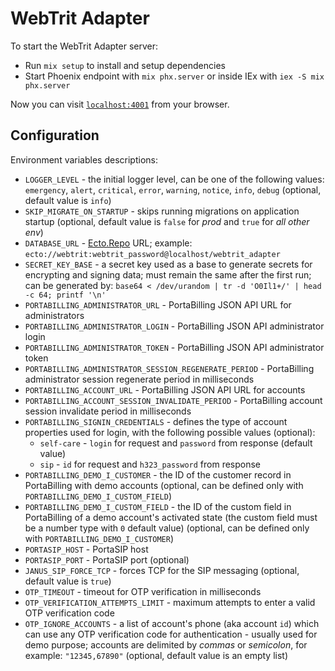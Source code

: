 # WebTrit Adapter

To start the WebTrit Adapter server:

  * Run `mix setup` to install and setup dependencies
  * Start Phoenix endpoint with `mix phx.server` or inside IEx with `iex -S mix phx.server`

Now you can visit [`localhost:4001`](http://localhost:4001) from your browser.

## Configuration

Environment variables descriptions:
  * `LOGGER_LEVEL` - the initial logger level, can be one of the following values:
    `emergency`, `alert`, `critical`, `error`, `warning`, `notice`, `info`, `debug`
    (optional, default value is `info`)
  * `SKIP_MIGRATE_ON_STARTUP` - skips running migrations on application startup
    (optional, default value is `false` for *prod* and `true` for *all other env*)
  * `DATABASE_URL` - [Ecto.Repo](https://hexdocs.pm/ecto/Ecto.Repo.html) URL;
    example: `ecto://webtrit:webtrit_password@localhost/webtrit_adapter`
  * `SECRET_KEY_BASE` - a secret key used as a base to generate secrets for
    encrypting and signing data; must remain the same after the first run;
    can be generated by: `base64 < /dev/urandom | tr -d 'O0Il1+/' | head -c 64; printf '\n'`
  * `PORTABILLING_ADMINISTRATOR_URL` - PortaBilling JSON API URL for administrators
  * `PORTABILLING_ADMINISTRATOR_LOGIN` - PortaBilling JSON API administrator login
  * `PORTABILLING_ADMINISTRATOR_TOKEN` - PortaBilling JSON API administrator token
  * `PORTABILLING_ADMINISTRATOR_SESSION_REGENERATE_PERIOD` - PortaBilling
    administrator session regenerate period in milliseconds
  * `PORTABILLING_ACCOUNT_URL` - PortaBilling JSON API URL for accounts
  * `PORTABILLING_ACCOUNT_SESSION_INVALIDATE_PERIOD` - PortaBilling account
    session invalidate period in milliseconds
  * `PORTABILLING_SIGNIN_CREDENTIALS` - defines the type of account properties
    used for login, with the following possible values (optional):
    * `self-care` - `login` for request and `password` from response (default value)
    * `sip` - `id` for request and `h323_password` from response
  * `PORTABILLING_DEMO_I_CUSTOMER` - the ID of the customer record in PortaBilling
    with demo accounts (optional, can be defined only with `PORTABILLING_DEMO_I_CUSTOM_FIELD`)
  * `PORTABILLING_DEMO_I_CUSTOM_FIELD` - the ID of the custom field in PortaBilling
    of a demo account's activated state (the custom field must be a number type
    with `0` default value) (optional, can be defined only with `PORTABILLING_DEMO_I_CUSTOMER`)
  * `PORTASIP_HOST` - PortaSIP host
  * `PORTASIP_PORT` - PortaSIP port (optional)
  * `JANUS_SIP_FORCE_TCP` - forces TCP for the SIP messaging (optional, default value is `true`)
  * `OTP_TIMEOUT` - timeout for OTP verification in milliseconds
  * `OTP_VERIFICATION_ATTEMPTS_LIMIT` - maximum attempts to enter a valid OTP verification code
  * `OTP_IGNORE_ACCOUNTS` - a list of account's phone (aka account `id`) which can use any
    OTP verification code for authentication - usually used for demo purpose;
    accounts are delimited by *commas* or *semicolon*, for example: `"12345,67890"`
    (optional, default value is an empty list)
